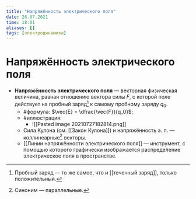 ```yaml
---
title: "Напряжённость электрического поля"
date: 26.07.2021
time: 18:01
aliases: []
tags: [электродинамика]
---
```


# Напряжённость электрического поля

- **Напряжённость электрического поля** — векторная физическая величина, равная отношению вектора силы $F$, с которой поле действует на пробный заряд[^1] к самому пробному заряду $q_0$. 
	- #формула: $\vec{E} = \dfrac{\vec{F}}{q_0}$;
	- #иллюстрация:
		- ![[Pasted image 20210727182814.png]]
	- Сила Кулона (см. [[Закон Кулона]]) и напряжённость э. п. — коллинеарные[^2] векторы. 
	- [[Линии напряжённости электрического поля]] — инструмент, с помощью которого графически изображается распределение электрическое поля в пространстве.

[^1]: Пробный заряд — то же самое, что и [[точечный заряд]], только положительный. 
[^2]: Синоним — параллельные.